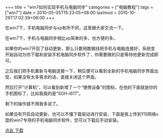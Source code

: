 +++
title = "win7如何实现手机与电脑同步"
categories = ["电脑教程"]
tags = ["win7"]
date = 2010-05-05T15:23:05+08:00
lastmod = 2010-10-29T17:02:39+08:00
+++



在win7下，手机电脑同步与xp有所不同，这里跟大家交流一下。

在win7下，手机与电脑同步相比xp简单的多，也方便的多。

如果你的win7开启了自动更新，那么只要用数据线把手机与电脑连接好，系统变开始自动为你下载和安装手机电脑同步软件了，你需要做的只是等待他更新完成即可。



之后我们把手机重新与电脑连接一下，稍后便可以看到全新的手机电脑同步界面出现，如果没有太多需求的话，直接关闭这个界面。

然后打开“计算机”，可以看到新增了一个“便携设备”的图标，在他的下面就是你的手机图标了，比如我我的是“SGH-i617”。

剩下的操作就不用我多说了。

如果没有开启自动更新，也可以不懂下载驱动进行安装，下面是我上传到115网络u盘的win7专用的手机电脑同步软件，您可以下载后手动安装。

[点此 下载](http://u.115.com/file/f2135bde3)

